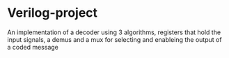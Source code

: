# Verilog-project
An implementation of a decoder using 3 algorithms, registers that hold the input signals, a demus and a mux for selecting and enableing the output of a coded message
